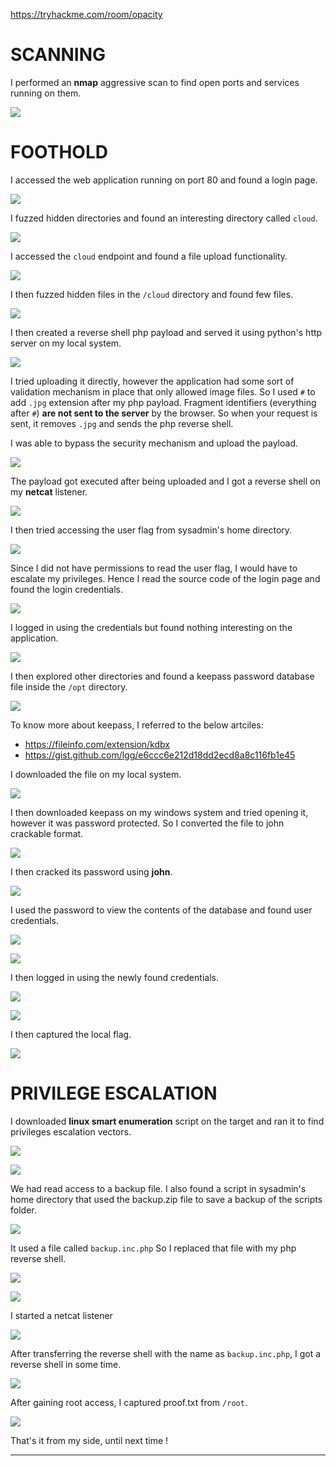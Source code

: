 https://tryhackme.com/room/opacity

# SCANNING

I performed an **nmap** aggressive scan to find open ports and services running on them.

![](IMAGES/1.png)

# FOOTHOLD

I accessed the web application running on port 80 and found a login page.

![](IMAGES/2.png)

I fuzzed hidden directories and found an interesting directory called `cloud`.

![](IMAGES/3.png)

I accessed the `cloud` endpoint and found a file upload functionality.

![](IMAGES/4.png)

I then fuzzed hidden files in the `/cloud` directory and found few files.

![](IMAGES/5.png)

I then created a reverse shell php payload and served it using python's http server on my local system.

![](IMAGES/6.png)

I tried uploading it directly, however the application had some sort of validation mechanism in place that only allowed image files. So I used `#` to add `.jpg` extension after my php payload. Fragment identifiers (everything after `#`) **are not sent to the server** by the browser. So when your request is sent, it removes `.jpg` and sends the php reverse shell. 

I was able to bypass the security mechanism and upload the payload.

![](IMAGES/7.png)

The payload got executed after being uploaded and I got a reverse shell on my **netcat** listener.

![](IMAGES/8.png)

I then tried accessing the user flag from sysadmin's home directory.

![](IMAGES/9.png)

Since I did not have permissions to read the user flag, I would have to escalate my privileges. Hence I read the source code of the login page and found the login credentials.

![](IMAGES/10.png)

I logged in using the credentials but found nothing interesting on the application.

![](IMAGES/11.png)

I then explored other directories and found a keepass password database file inside the `/opt` directory.

![](IMAGES/12.png)

To know more about keepass, I referred to the below artciles:
- https://fileinfo.com/extension/kdbx
- https://gist.github.com/lgg/e6ccc6e212d18dd2ecd8a8c116fb1e45

I downloaded the file on my local system.

![](IMAGES/13.png)

I then downloaded keepass on my windows system and tried opening it, however it was password protected. So I converted the file to john crackable format.

![](IMAGES/14.png)

I then cracked its password using **john**.

![](IMAGES/15.png)

I used the password to view the contents of the database and found user credentials.

![](IMAGES/16.png)

![](IMAGES/17.png)

I then logged in using the newly found credentials.

![](IMAGES/18.png)

![](IMAGES/19.png)

I then captured the local flag.

![](IMAGES/20.png)

# PRIVILEGE ESCALATION

I downloaded **linux smart enumeration** script on the target and ran it to find privileges escalation vectors.

![](IMAGES/21.png)

![](IMAGES/22.png)

We had read access to a backup file. I also found a script in sysadmin's home directory that used the backup.zip file to save a backup of the scripts folder.

![](IMAGES/23.png)

It used a file called `backup.inc.php` So I replaced that file with my php reverse shell.

![](IMAGES/24.png)

![](IMAGES/25.png)

I started a netcat listener

![](IMAGES/26.png)

After transferring the reverse shell with the name as `backup.inc.php`, I got a reverse shell in some time.

![](IMAGES/27.png)

After gaining root access, I captured proof.txt from `/root`.

![](IMAGES/28.png)

That's it from my side, until next time !

---
